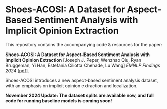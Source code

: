 
# Shoes-ACOSI: A Dataset for Aspect-Based Sentiment Analysis with Implicit Opinion Extraction

  This repository contains the accompanying code & resources for the paper:

**Shoes-ACOSI: A Dataset for Aspect-Based Sentiment Analysis with
Implicit Opinion Extraction** [Joseph J. Peper, Wenzhao Qiu, Ryan Bruggeman,
Yi Han, Estefania Ciliotta Chehade, Lu Wang] *EMNLP Findings 2024* [[pdf]](https://aclanthology.org/2024.findings-emnlp.907.pdf).

  

Shoes-ACOSI introduces a new aspect-based sentiment analysis dataset, with an emphasis on implicit opinion extraction and localization.

**November 2024 Update: The dataset splits are available now, and full code for running baseline models is coming soon!**
